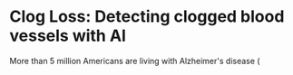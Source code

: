 # Clog Loss: Detecting clogged blood vessels with AI

More than 5 million Americans are living with Alzheimer's disease (
